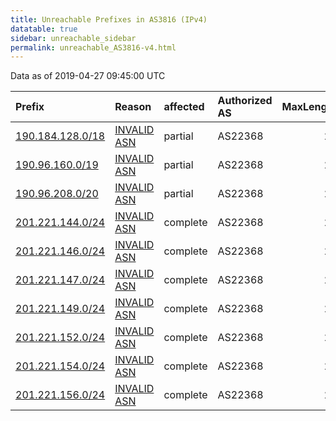 ```yaml
---
title: Unreachable Prefixes in AS3816 (IPv4)
datatable: true
sidebar: unreachable_sidebar
permalink: unreachable_AS3816-v4.html
---
```


Data as of 2019-04-27 09:45:00 UTC


<div class="datatable-begin"></div>

| Prefix                                                     | Reason                                                                                                 | affected   | Authorized AS   |   MaxLength | Anchor                                         |   unreachable /24s |
|:-----------------------------------------------------------|:-------------------------------------------------------------------------------------------------------|:-----------|:----------------|------------:|:-----------------------------------------------|-------------------:|
| [190.184.128.0/18](https://stat.ripe.net/190.184.128.0/18) | [INVALID ASN](https://rpki-validator.ripe.net/announcement-preview?asn=AS3816&prefix=190.184.128.0/18) | partial    | AS22368         |          24 | [LACNIC](unreachable_LACNIC_RPKI_Root-v4.html) |                 64 |
| [190.96.160.0/19](https://stat.ripe.net/190.96.160.0/19)   | [INVALID ASN](https://rpki-validator.ripe.net/announcement-preview?asn=AS3816&prefix=190.96.160.0/19)  | partial    | AS22368         |          23 | [LACNIC](unreachable_LACNIC_RPKI_Root-v4.html) |                 32 |
| [190.96.208.0/20](https://stat.ripe.net/190.96.208.0/20)   | [INVALID ASN](https://rpki-validator.ripe.net/announcement-preview?asn=AS3816&prefix=190.96.208.0/20)  | partial    | AS22368         |          21 | [LACNIC](unreachable_LACNIC_RPKI_Root-v4.html) |                 16 |
| [201.221.144.0/24](https://stat.ripe.net/201.221.144.0/24) | [INVALID ASN](https://rpki-validator.ripe.net/announcement-preview?asn=AS3816&prefix=201.221.144.0/24) | complete   | AS22368         |          24 | [LACNIC](unreachable_LACNIC_RPKI_Root-v4.html) |                  1 |
| [201.221.146.0/24](https://stat.ripe.net/201.221.146.0/24) | [INVALID ASN](https://rpki-validator.ripe.net/announcement-preview?asn=AS3816&prefix=201.221.146.0/24) | complete   | AS22368         |          24 | [LACNIC](unreachable_LACNIC_RPKI_Root-v4.html) |                  1 |
| [201.221.147.0/24](https://stat.ripe.net/201.221.147.0/24) | [INVALID ASN](https://rpki-validator.ripe.net/announcement-preview?asn=AS3816&prefix=201.221.147.0/24) | complete   | AS22368         |          24 | [LACNIC](unreachable_LACNIC_RPKI_Root-v4.html) |                  1 |
| [201.221.149.0/24](https://stat.ripe.net/201.221.149.0/24) | [INVALID ASN](https://rpki-validator.ripe.net/announcement-preview?asn=AS3816&prefix=201.221.149.0/24) | complete   | AS22368         |          24 | [LACNIC](unreachable_LACNIC_RPKI_Root-v4.html) |                  1 |
| [201.221.152.0/24](https://stat.ripe.net/201.221.152.0/24) | [INVALID ASN](https://rpki-validator.ripe.net/announcement-preview?asn=AS3816&prefix=201.221.152.0/24) | complete   | AS22368         |          24 | [LACNIC](unreachable_LACNIC_RPKI_Root-v4.html) |                  1 |
| [201.221.154.0/24](https://stat.ripe.net/201.221.154.0/24) | [INVALID ASN](https://rpki-validator.ripe.net/announcement-preview?asn=AS3816&prefix=201.221.154.0/24) | complete   | AS22368         |          24 | [LACNIC](unreachable_LACNIC_RPKI_Root-v4.html) |                  1 |
| [201.221.156.0/24](https://stat.ripe.net/201.221.156.0/24) | [INVALID ASN](https://rpki-validator.ripe.net/announcement-preview?asn=AS3816&prefix=201.221.156.0/24) | complete   | AS22368         |          24 | [LACNIC](unreachable_LACNIC_RPKI_Root-v4.html) |                  1 |

<div class="datatable-end"></div>